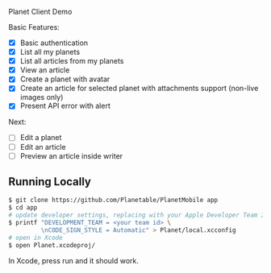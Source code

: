 Planet Client Demo

Basic Features:
- [x] Basic authentication
- [x] List all my planets
- [x] List all articles from my planets
- [x] View an article
- [x] Create a planet with avatar
- [x] Create an article for selected planet with attachments support (non-live images only)
- [x] Present API error with alert

Next:
- [ ] Edit a planet
- [ ] Edit an article
- [ ] Preview an article inside writer

## Running Locally

```sh
$ git clone https://github.com/Planetable/PlanetMobile app
$ cd app
# update developer settings, replacing with your Apple Developer Team ID
$ printf "DEVELOPMENT_TEAM = <your team id> \
         \nCODE_SIGN_STYLE = Automatic" > Planet/local.xcconfig
# open in Xcode
$ open Planet.xcodeproj/
```

In Xcode, press run and it should work.
